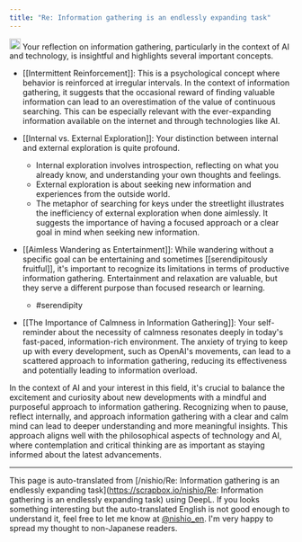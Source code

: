 ```yaml
---
title: "Re: Information gathering is an endlessly expanding task"
---
```


<img src='https://scrapbox.io/api/pages/nishio-en/kai/icon' alt='kai.icon' height="19.5"/>
Your reflection on information gathering, particularly in the context of AI and technology, is insightful and highlights several important concepts.

- [[Intermittent Reinforcement]]: This is a psychological concept where behavior is reinforced at irregular intervals. In the context of information gathering, it suggests that the occasional reward of finding valuable information can lead to an overestimation of the value of continuous searching. This can be especially relevant with the ever-expanding information available on the internet and through technologies like AI.

- [[Internal vs. External Exploration]]: Your distinction between internal and external exploration is quite profound.
    - Internal exploration involves introspection, reflecting on what you already know, and understanding your own thoughts and feelings.
    - External exploration is about seeking new information and experiences from the outside world.
    - The metaphor of searching for keys under the streetlight illustrates the inefficiency of external exploration when done aimlessly. It suggests the importance of having a focused approach or a clear goal in mind when seeking new information.

- [[Aimless Wandering as Entertainment]]: While wandering without a specific goal can be entertaining and sometimes [[serendipitously fruitful]], it's important to recognize its limitations in terms of productive information gathering. Entertainment and relaxation are valuable, but they serve a different purpose than focused research or learning.
    - #serendipity

- [[The Importance of Calmness in Information Gathering]]: Your self-reminder about the necessity of calmness resonates deeply in today's fast-paced, information-rich environment. The anxiety of trying to keep up with every development, such as OpenAI's movements, can lead to a scattered approach to information gathering, reducing its effectiveness and potentially leading to information overload.

In the context of AI and your interest in this field, it's crucial to balance the excitement and curiosity about new developments with a mindful and purposeful approach to information gathering. Recognizing when to pause, reflect internally, and approach information gathering with a clear and calm mind can lead to deeper understanding and more meaningful insights. This approach aligns well with the philosophical aspects of technology and AI, where contemplation and critical thinking are as important as staying informed about the latest advancements.

---
This page is auto-translated from [/nishio/Re: Information gathering is an endlessly expanding task](https://scrapbox.io/nishio/Re: Information gathering is an endlessly expanding task) using DeepL. If you looks something interesting but the auto-translated English is not good enough to understand it, feel free to let me know at [@nishio_en](https://twitter.com/nishio_en). I'm very happy to spread my thought to non-Japanese readers.